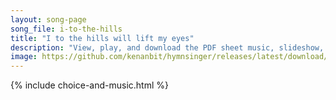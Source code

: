 ```yaml
---
layout: song-page
song_file: i-to-the-hills
title: "I to the hills will lift my eyes"
description: "View, play, and download the PDF sheet music, slideshow, and audio. Lyrics: I to the hills will lift my eyes. From whence shall come my aid? My help is from the Lord alone, who heav'n and earth has made.  God will not let your... english christian 4part chords"
image: https://github.com/kenanbit/hymnsinger/releases/latest/download/i-to-the-hills-trad.png
---
```


{% include choice-and-music.html %}